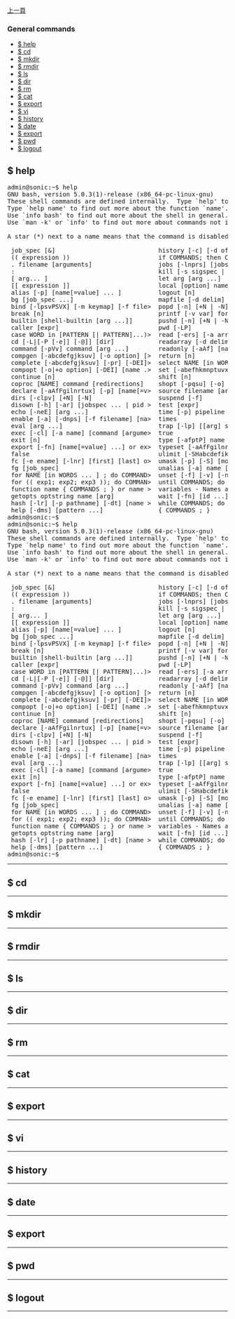 [上一頁](/blog/sonic_command/)

### General commands
* [$ help](/blog/sonic_command/general/index.md#help)
* [$ cd](/blog/sonic_command/general/help/)
* [$ mkdir](/blog/sonic_command/general/help/)
* [$ rmdir](/blog/sonic_command/general/help/)
* [$ ls](/blog/sonic_command/general/help/)
* [$ dir](/blog/sonic_command/general/help/)
* [$ rm](/blog/sonic_command/general/help/)
* [$ cat](/blog/sonic_command/general/help/)
* [$ export](/blog/sonic_command/general/help/)
* [$ vi](/blog/sonic_command/general/help/)
* [$ history](/blog/sonic_command/general/help/)
* [$ date](/blog/sonic_command/general/help/)
* [$ export](/blog/sonic_command/general/help/)
* [$ pwd](/blog/sonic_command/general/help/)
* [$ logout](/blog/sonic_command/general/help/)

$ help
---
<pre>admin@sonic:~$ help
GNU bash, version 5.0.3(1)-release (x86_64-pc-linux-gnu)
These shell commands are defined internally.  Type `help&apos; to see this list.
Type `help name&apos; to find out more about the function `name&apos;.
Use `info bash&apos; to find out more about the shell in general.
Use `man -k&apos; or `info&apos; to find out more about commands not in this list.

A star (*) next to a name means that the command is disabled.

 job_spec [&amp;]                            history [-c] [-d offset] [n] or hist&gt;
 (( expression ))                        if COMMANDS; then COMMANDS; [ elif C&gt;
 . filename [arguments]                  jobs [-lnprs] [jobspec ...] or jobs &gt;
 :                                       kill [-s sigspec | -n signum | -sigs&gt;
 [ arg... ]                              let arg [arg ...]
 [[ expression ]]                        local [option] name[=value] ...
 alias [-p] [name[=value] ... ]          logout [n]
 bg [job_spec ...]                       mapfile [-d delim] [-n count] [-O or&gt;
 bind [-lpsvPSVX] [-m keymap] [-f file&gt;  popd [-n] [+N | -N]
 break [n]                               printf [-v var] format [arguments]
 builtin [shell-builtin [arg ...]]       pushd [-n] [+N | -N | dir]
 caller [expr]                           pwd [-LP]
 case WORD in [PATTERN [| PATTERN]...)&gt;  read [-ers] [-a array] [-d delim] [-&gt;
 cd [-L|[-P [-e]] [-@]] [dir]            readarray [-d delim] [-n count] [-O &gt;
 command [-pVv] command [arg ...]        readonly [-aAf] [name[=value] ...] o&gt;
 compgen [-abcdefgjksuv] [-o option] [&gt;  return [n]
 complete [-abcdefgjksuv] [-pr] [-DEI]&gt;  select NAME [in WORDS ... ;] do COMM&gt;
 compopt [-o|+o option] [-DEI] [name .&gt;  set [-abefhkmnptuvxBCHP] [-o option-&gt;
 continue [n]                            shift [n]
 coproc [NAME] command [redirections]    shopt [-pqsu] [-o] [optname ...]
 declare [-aAfFgilnrtux] [-p] [name[=v&gt;  source filename [arguments]
 dirs [-clpv] [+N] [-N]                  suspend [-f]
 disown [-h] [-ar] [jobspec ... | pid &gt;  test [expr]
 echo [-neE] [arg ...]                   time [-p] pipeline
 enable [-a] [-dnps] [-f filename] [na&gt;  times
 eval [arg ...]                          trap [-lp] [[arg] signal_spec ...]
 exec [-cl] [-a name] [command [argume&gt;  true
 exit [n]                                type [-afptP] name [name ...]
 export [-fn] [name[=value] ...] or ex&gt;  typeset [-aAfFgilnrtux] [-p] name[=v&gt;
 false                                   ulimit [-SHabcdefiklmnpqrstuvxPT] [l&gt;
 fc [-e ename] [-lnr] [first] [last] o&gt;  umask [-p] [-S] [mode]
 fg [job_spec]                           unalias [-a] name [name ...]
 for NAME [in WORDS ... ] ; do COMMAND&gt;  unset [-f] [-v] [-n] [name ...]
 for (( exp1; exp2; exp3 )); do COMMAN&gt;  until COMMANDS; do COMMANDS; done
 function name { COMMANDS ; } or name &gt;  variables - Names and meanings of so&gt;
 getopts optstring name [arg]            wait [-fn] [id ...]
 hash [-lr] [-p pathname] [-dt] [name &gt;  while COMMANDS; do COMMANDS; done
 help [-dms] [pattern ...]               { COMMANDS ; }
admin@sonic:~$ 
admin@sonic:~$ help
GNU bash, version 5.0.3(1)-release (x86_64-pc-linux-gnu)
These shell commands are defined internally.  Type `help&apos; to see this list.
Type `help name&apos; to find out more about the function `name&apos;.
Use `info bash&apos; to find out more about the shell in general.
Use `man -k&apos; or `info&apos; to find out more about commands not in this list.

A star (*) next to a name means that the command is disabled.

 job_spec [&amp;]                            history [-c] [-d offset] [n] or hist&gt;
 (( expression ))                        if COMMANDS; then COMMANDS; [ elif C&gt;
 . filename [arguments]                  jobs [-lnprs] [jobspec ...] or jobs &gt;
 :                                       kill [-s sigspec | -n signum | -sigs&gt;
 [ arg... ]                              let arg [arg ...]
 [[ expression ]]                        local [option] name[=value] ...
 alias [-p] [name[=value] ... ]          logout [n]
 bg [job_spec ...]                       mapfile [-d delim] [-n count] [-O or&gt;
 bind [-lpsvPSVX] [-m keymap] [-f file&gt;  popd [-n] [+N | -N]
 break [n]                               printf [-v var] format [arguments]
 builtin [shell-builtin [arg ...]]       pushd [-n] [+N | -N | dir]
 caller [expr]                           pwd [-LP]
 case WORD in [PATTERN [| PATTERN]...)&gt;  read [-ers] [-a array] [-d delim] [-&gt;
 cd [-L|[-P [-e]] [-@]] [dir]            readarray [-d delim] [-n count] [-O &gt;
 command [-pVv] command [arg ...]        readonly [-aAf] [name[=value] ...] o&gt;
 compgen [-abcdefgjksuv] [-o option] [&gt;  return [n]
 complete [-abcdefgjksuv] [-pr] [-DEI]&gt;  select NAME [in WORDS ... ;] do COMM&gt;
 compopt [-o|+o option] [-DEI] [name .&gt;  set [-abefhkmnptuvxBCHP] [-o option-&gt;
 continue [n]                            shift [n]
 coproc [NAME] command [redirections]    shopt [-pqsu] [-o] [optname ...]
 declare [-aAfFgilnrtux] [-p] [name[=v&gt;  source filename [arguments]
 dirs [-clpv] [+N] [-N]                  suspend [-f]
 disown [-h] [-ar] [jobspec ... | pid &gt;  test [expr]
 echo [-neE] [arg ...]                   time [-p] pipeline
 enable [-a] [-dnps] [-f filename] [na&gt;  times
 eval [arg ...]                          trap [-lp] [[arg] signal_spec ...]
 exec [-cl] [-a name] [command [argume&gt;  true
 exit [n]                                type [-afptP] name [name ...]
 export [-fn] [name[=value] ...] or ex&gt;  typeset [-aAfFgilnrtux] [-p] name[=v&gt;
 false                                   ulimit [-SHabcdefiklmnpqrstuvxPT] [l&gt;
 fc [-e ename] [-lnr] [first] [last] o&gt;  umask [-p] [-S] [mode]
 fg [job_spec]                           unalias [-a] name [name ...]
 for NAME [in WORDS ... ] ; do COMMAND&gt;  unset [-f] [-v] [-n] [name ...]
 for (( exp1; exp2; exp3 )); do COMMAN&gt;  until COMMANDS; do COMMANDS; done
 function name { COMMANDS ; } or name &gt;  variables - Names and meanings of so&gt;
 getopts optstring name [arg]            wait [-fn] [id ...]
 hash [-lr] [-p pathname] [-dt] [name &gt;  while COMMANDS; do COMMANDS; done
 help [-dms] [pattern ...]               { COMMANDS ; }
admin@sonic:~$ 
</pre>
---

$ cd
---

---

$ mkdir
---

---

$ rmdir
---

---

$ ls
---

---

$ dir
---

---

$ rm
---

---

$ cat
---

---

$ export
---

---

$ vi
---

---

$ history
---

---

$ date
---

---

$ export
---

---

$ pwd
---

---

$ logout
---

---

